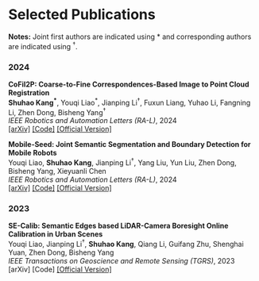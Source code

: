 # Selected Publications

<div style="margin-top: 1em;">

<!-- Notes -->
<div style="margin-bottom: 1.5em;">
  <strong>Notes:</strong> Joint first authors are indicated using * and corresponding authors are indicated using <sup>&#8224;</sup>.
</div>

<!-- 2024 -->
<div style="margin-bottom: 1.5em;">
  <h3>2024</h3>
  <ul style="list-style-type: none; padding-left: 0;">
    <li style="margin-bottom: 1em;">
      <b>CoFiI2P: Coarse-to-Fine Correspondences-Based Image to Point Cloud Registration</b><br>
      <strong>Shuhao Kang<sup>*</sup></strong>, Youqi Liao<sup>*</sup>, Jianping Li<sup>&#8224;</sup>, Fuxun Liang, Yuhao Li, Fangning Li, Zhen Dong, Bisheng Yang<sup>&#8224;</sup><br>
      <i>IEEE Robotics and Automation Letters (RA-L)</i>, 2024<br>
      <a href="https://arxiv.org/abs/2309.14660">[arXiv]</a>
      <a href="https://github.com/WHU-USI3DV/CoFiI2P">[Code]</a>
      <a href="https://ieeexplore.ieee.org/document/10685082">[Official Version]</a>
    </li>
    <li>
      <b>Mobile-Seed: Joint Semantic Segmentation and Boundary Detection for Mobile Robots</b><br>
      Youqi Liao, <strong>Shuhao Kang</strong>, Jianping Li<sup>&#8224;</sup>, Yang Liu, Yun Liu, Zhen Dong, Bisheng Yang, Xieyuanli Chen<br>
      <i>IEEE Robotics and Automation Letters (RA-L)</i>, 2024<br>
      <a href="https://arxiv.org/abs/2311.12651">[arXiv]</a>
      <a href="https://github.com/WHU-USI3DV/Mobile-Seed">[Code]</a>
      <a href="https://ieeexplore.ieee.org/document/10461032">[Official Version]</a>
    </li>
  </ul>
</div>

<!-- 2023 -->
<div>
  <h3>2023</h3>
  <ul style="list-style-type: none; padding-left: 0;">
    <li>
      <b>SE-Calib: Semantic Edges based LiDAR-Camera Boresight Online Calibration in Urban Scenes</b><br>
      Youqi Liao, Jianping Li<sup>&#8224;</sup>, <strong>Shuhao Kang</strong>, Qiang Li, Guifang Zhu, Shenghai Yuan, Zhen Dong, Bisheng Yang<br>
      <i>IEEE Transactions on Geoscience and Remote Sensing (TGRS)</i>, 2023<br>
      [arXiv]</a>
      [Code]
      <a href="https://ieeexplore.ieee.org/document/10129871">[Official Version]</a>
    </li>
  </ul>
</div>

</div>
